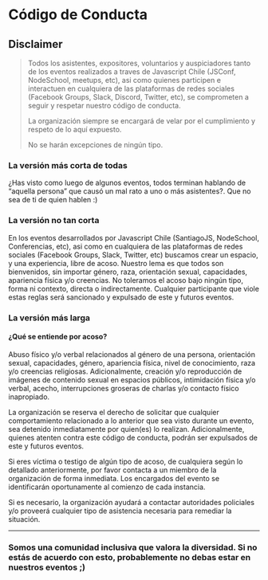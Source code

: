 # Código de Conducta

## Disclaimer

> Todos los asistentes, expositores, voluntarios y auspiciadores tanto de los eventos realizados a traves de Javascript Chile (JSConf, NodeSchool, meetups, etc), asi como quienes participen e interactuen en cualquiera de las plataformas de redes sociales (Facebook Groups, Slack, Discord, Twitter, etc), se comprometen a seguir y respetar nuestro código de conducta.
>
> La organización siempre se encargará de velar por el cumplimiento y respeto de lo aquí expuesto.
>
> No se harán excepciones de ningún tipo.

### La versión más corta de todas

¿Has visto como luego de algunos eventos, todos terminan hablando de “aquella persona” que causó un mal rato a uno o más asistentes?. Que no sea de ti de quien hablen :)

### La versión no tan corta

En los eventos desarrollados por Javascript Chile (SantiagoJS, NodeSchool, Conferencias, etc), asi como en cualquiera de las plataformas de redes sociales (Facebook Groups, Slack, Twitter, etc) buscamos crear un espacio, y una experiencia, libre de acoso.
Nuestro lema es que todos son bienvenidos, sin importar género, raza, orientación sexual, capacidades, apariencia física y/o creencias.
No toleramos el acoso bajo ningún tipo, forma ni contexto, directa o indirectamente. Cualquier participante que viole estas reglas será sancionado y expulsado de este y futuros eventos.

### La versión más larga

#### ¿Qué se entiende por acoso?

Abuso físico y/o verbal relacionados al género de una persona, orientación sexual, capacidades, género, apariencia física, nivel de conocimiento, raza y/o creencias religiosas. Adicionalmente, creación y/o reproducción de imágenes de contenido sexual en espacios públicos, intimidación física y/o verbal, acecho, interrupciones groseras de charlas y/o contacto físico inapropiado.

La organización se reserva el derecho de solicitar que cualquier comportamiento relacionado a lo anterior que sea visto durante un evento, sea detenido inmediatamente por quien(es) lo realizan. Adicionalmente, quienes atenten contra este código de conducta, podrán ser expulsados de este y futuros eventos.

Si eres víctima o testigo de algún tipo de acoso, de cualquiera según lo detallado anteriormente, por favor contacta a un miembro de la organización de forma inmediata. Los encargados del evento se identificarán oportunamente al comienzo de cada instancia.

Si es necesario, la organización ayudará a contactar autoridades policiales y/o proveerá cualquier tipo de asistencia necesaria para remediar la situación.

---

### Somos una comunidad inclusiva que valora la diversidad. Si no estás de acuerdo con esto, probablemente no debas estar en nuestros eventos ;)
